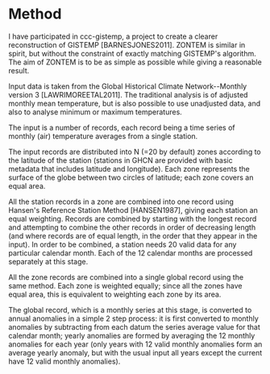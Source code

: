 # Method

I have participated in ccc-gistemp, a project to create a clearer
reconstruction of GISTEMP [BARNESJONES2011]. ZONTEM is similar
in spirit, but without the constraint of exactly matching
GISTEMP's algorithm. The aim of ZONTEM is to be as simple as
possible while giving a reasonable result.

Input data is taken from the Global Historical Climate Network--Monthly
version 3 [LAWRIMOREETAL2011]. The traditional analysis is of
adjusted monthly mean temperature, but is also possible to use
unadjusted data, and also to analyse minimum or maximum
temperatures.

The input is a number of records, each record being a
time series of monthly (air) temperature averages from a single
station.

The input records are distributed into N (=20 by default) zones
according to the latitude of the station (stations in GHCN are provided
with basic metadata that includes latitude and longitude). Each zone
represents the surface of the globe between two circles of latitude;
each zone covers an equal area.

All the station records in a zone are combined into one record using
Hansen's Reference Station Method [HANSEN1987], giving each
station an equal weighting. Records are combined by starting
with the longest record and attempting to combine the other
records in order of decreasing length (and where records are of
equal length, in the order that they appear in the input). In
order to be combined, a station needs 20 valid data for any
particular calendar month. Each of the 12 calendar months are
processed separately at this stage.

All the zone records are combined into a single global record using the
same method. Each zone is weighted equally; since all the zones
have equal area, this is equivalent to weighting each zone by
its area.

The global record, which is a monthly series at this stage, is
converted to annual anomalies in a simple 2 step process: it is first
converted to monthly anomalies by subtracting from each datum
the series average value for that calendar month; yearly
anomalies are formed by averaging the 12 monthly anomalies for
each year (only years with 12 valid monthly anomalies form an average
yearly anomaly, but with the usual input all years except the current
have 12 valid monthly anomalies).
